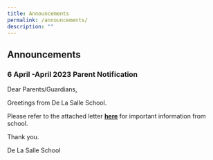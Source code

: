 ```yaml
---
title: Announcements
permalink: /announcements/
description: ""
---
```

## Announcements


### 6 April -April 2023 Parent Notification


Dear Parents/Guardians,

  

Greetings from De La Salle School.

  

Please refer to the attached letter [**here**](/files/6%20april%202023%20.pdf) for important information from school. 

  

Thank you.

  

De La Salle School